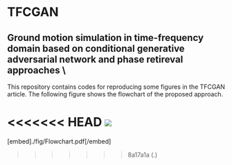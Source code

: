 # TFCGAN
## Ground motion simulation in time-frequency domain based on conditional generative adversarial network and phase retireval approaches \

This repository contains codes for reproducing some figures in the TFCGAN article. The following figure shows the flowchart of the proposed approach. 



<<<<<<< HEAD
<image src="https://github.com/resfahani/TFCGAN/blob/master/fig/Flowchart.pdf"/>
=======

[embed]./fig/Flowchart.pdf[/embed] 
>>>>>>> 8a17a1a (.)
